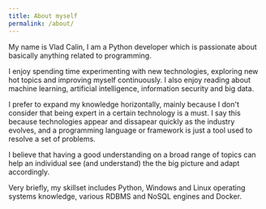 ```yaml
---
title: About myself
permalink: /about/
---
```


My name is Vlad Calin, I am a Python developer which is passionate about
basically anything related to programming.

I enjoy spending time experimenting with new technologies, exploring new
hot topics and improving myself continuously. I also enjoy reading about
machine learning, artificial intelligence, information security and big data.

I prefer to expand my knowledge horizontally, mainly because I don't consider
that being expert in a certain technology is a must. I say this because technologies 
appear and dissapear quickly as the industry evolves, and a programming 
language or framework is just a tool used to resolve a set of problems. 

I believe that having a good understanding on a broad range of topics can 
help an individual see (and understand) the the big picture and adapt accordingly. 

Very briefly, my skillset includes Python, Windows and Linux operating 
systems knowledge, various RDBMS and NoSQL engines and Docker.